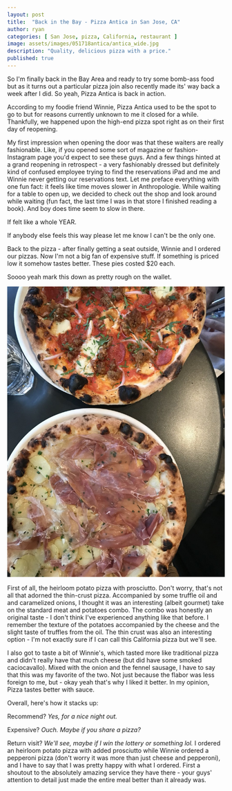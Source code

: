 ```yaml
---
layout: post
title:  "Back in the Bay - Pizza Antica in San Jose, CA"
author: ryan
categories: [ San Jose, pizza, California, restaurant ]
image: assets/images/051718antica/antica_wide.jpg
description: "Quality, delicious pizza with a price."
published: true
---
```


So I'm finally back in the Bay Area and ready to try some bomb-ass food but as it turns out a particular pizza join also recently made its' way back a week after I did. So yeah, Pizza Antica is back in action.

According to my foodie friend Winnie, Pizza Antica used to be the spot to go to but for reasons currently unknown to me it closed for a while. Thankfully, we happened upon the high-end pizza spot right as on their first day of reopening.

My first impression when opening the door was that these waiters are really fashionable. Like, if you opened some sort of magazine or fashion-Instagram page you'd expect to see these guys. And a few things hinted at a grand reopening in retrospect - a very fashionably dressed but definitely kind of confused employee trying to find the reservations iPad and me and Winnie never getting our reservations text. Let me preface everything with one fun fact: it feels like time moves slower in Anthropologie. While waiting for a table to open up, we decided to check out the shop and look around while waiting (fun fact, the last time I was in that store I finished reading a book). And boy does time seem to slow in there.

If felt like a whole YEAR.

If anybody else feels this way please let me know I can't be the only one.

Back to the pizza - after finally getting a seat outside, Winnie and I ordered our pizzas. Now I'm not a big fan of expensive stuff. If something is priced low it somehow tastes better. These pies costed $20 each.

Soooo yeah mark this down as pretty rough on the wallet.

![top down of pizza](/assets/images/051718antica/antica_top.jpg)

First of all, the heirloom potato pizza with prosciutto. Don't worry, that's not all that adorned the thin-crust pizza. Accompanied by some truffle oil and and caramelized onions, I thought it was an interesting (albeit gourmet) take on the standard meat and potatoes combo. The combo was honestly an original taste - I don't think I've experienced anything like that before. I remember the texture of the potatoes accompanied by the cheese and the slight taste of truffles from the oil. The thin crust was also an interesting option - I'm not exactly sure if I can call this California pizza but we'll see.

I also got to taste a bit of Winnie's, which tasted more like traditional pizza and didn't really have that much cheese (but did have some smoked caciocavallo). Mixed with the onion and the fennel sausage, I have to say that this was my favorite of the two. Not just because the flabor was less foreign to me, but - okay yeah that's why I liked it better. In my opinion, Pizza tastes better with sauce.

Overall, here's how it stacks up:

Recommend? *Yes, for a nice night out.*

Expensive? *Ouch. Maybe if you share a pizza?*

Return visit? *We'll see, maybe if I win the lottery or something lol.*
I ordered an heirloom potato pizza with added prosciutto while Winnie ordered a pepperoni pizza (don't worry it was more than just cheese and pepperoni), and I have to say that I was pretty happy with what I ordered. First a shoutout to the absolutely amazing service they have there - your guys' attention to detail just made the entire meal better than it already was.


